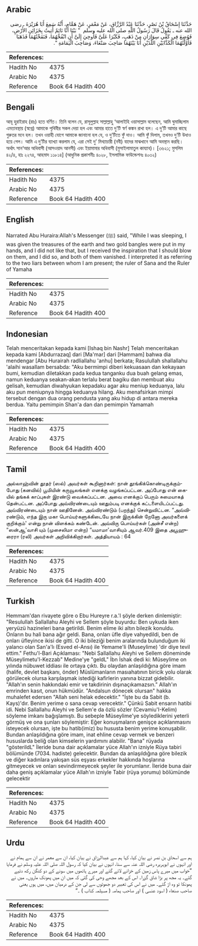## Arabic


<div dir="rtl" lang="ar" style={{fontSize:'larger',backgroundColor:'#f8f9fa',padding:20}}>
حَدَّثَنَا إِسْحَاقُ بْنُ نَصْرٍ، حَدَّثَنَا عَبْدُ الرَّزَّاقِ، عَنْ مَعْمَرٍ، عَنْ هَمَّامٍ، أَنَّهُ سَمِعَ أَبَا هُرَيْرَةَ ـ رضى الله عنه ـ يَقُولُ قَالَ رَسُولُ اللَّهِ صلى الله عليه وسلم ‏ "‏ بَيْنَا أَنَا نَائِمٌ أُتِيتُ بِخَزَائِنِ الأَرْضِ، فَوُضِعَ فِي كَفِّي سِوَارَانِ مِنْ ذَهَبٍ، فَكَبُرَا عَلَىَّ فَأُوحِيَ إِلَىَّ أَنِ انْفُخْهُمَا، فَنَفَخْتُهُمَا فَذَهَبَا فَأَوَّلْتُهُمَا الْكَذَّابَيْنِ اللَّذَيْنِ أَنَا بَيْنَهُمَا صَاحِبَ صَنْعَاءَ، وَصَاحِبَ الْيَمَامَةِ ‏"‏‏.‏
</div>
<div style={{backgroundColor:'#f8f9fa',padding:20, marginBottom: 10}}><table> <thead> <tr> <th>References:</th> <th></th> </tr> </thead> <tbody><tr><td>Hadith No</td><td>4375</td></tr><tr><td>Arabic No</td><td>4375</td></tr><tr><td>Reference</td><td>Book 64 Hadith 400</td></tr></tbody></table></div>

## Bengali


<div dir="ltr" lang="bn" style={{fontSize:'larger',backgroundColor:'#f8f9fa',padding:20}}>
আবূ হুরাইরাহ (রাঃ) হতে বর্ণিত। তিনি বলেন যে, রাসূলুল্লাহ সাল্লাল্লাহু ‘আলাইহি ওয়াসাল্লাম বলেছেন, আমি ঘুমাচ্ছিলাম এমতাবস্থায় (স্বপ্নে) আমাকে পৃথিবীর সকল দেয়া হল এবং আমার হাতে দু’টি স্বর্ণ কঙ্কন রাখা হল। এ দু’টি আমার কাছে গুরুতর মনে হল। তখন ওয়াহী যোগে আমাকে জানানো হল যে, ও দু’টিতে ফুঁ দাও। আমি ফুঁ দিলাম, তখনও দু’টি উধাও হয়ে গেল। আমি এ দু’টির ব্যাখ্যা করলাম যে, এরা সেই দু’ মিথ্যাচারী (নবী) যাদের মাঝখানে আমি অবস্থান করছি। অর্থাৎ সান‘আর অধিবাসী (আসওয়াদ আনসী) এবং ইয়ামামার অধিবাসী (মুসাইলামাতুল কায্যাব)। [৩৬২১; মুসলিম ৪২/৪, হাঃ ২২৭৪, আহমাদ ১১৮১৪] (আধুনিক প্রকাশনীঃ ৪০২৮, ইসলামিক ফাউন্ডেশনঃ ৪০৩২)
</div>
<div style={{backgroundColor:'#f8f9fa',padding:20, marginBottom: 10}}><table> <thead> <tr> <th>References:</th> <th></th> </tr> </thead> <tbody><tr><td>Hadith No</td><td>4375</td></tr><tr><td>Arabic No</td><td>4375</td></tr><tr><td>Reference</td><td>Book 64 Hadith 400</td></tr></tbody></table></div>

## English


<div dir="ltr" lang="en" style={{fontSize:'larger',backgroundColor:'#f8f9fa',padding:20}}>
Narrated Abu Huraira:Allah's Messenger (ﷺ) said, "While I was sleeping, I was given the treasures of the earth and two gold bangles were put in my hands, and I did not like that, but I received the inspiration that I should blow on them, and I did so, and both of them vanished. I interpreted it as referring to the two liars between whom I am present; the ruler of Sana and the Ruler of Yamaha
</div>
<div style={{backgroundColor:'#f8f9fa',padding:20, marginBottom: 10}}><table> <thead> <tr> <th>References:</th> <th></th> </tr> </thead> <tbody><tr><td>Hadith No</td><td>4375</td></tr><tr><td>Arabic No</td><td>4375</td></tr><tr><td>Reference</td><td>Book 64 Hadith 400</td></tr></tbody></table></div>

## Indonesian


<div dir="ltr" lang="id" style={{fontSize:'larger',backgroundColor:'#f8f9fa',padding:20}}>
Telah menceritakan kepada kami [Ishaq bin Nashr] Telah menceritakan kepada kami [Abdurrazaq] dari [Ma'mar] dari [Hammam] bahwa dia mendengar [Abu Hurairah radliallahu 'anhu] berkata; Rasulullah shallallahu 'alaihi wasallam bersabda: "Aku bermimpi diberi kekuasaan dan kekayaan bumi, kemudian diletakkan pada kedua tanganku dua buah gelang emas, namun keduanya seakan-akan terlalu berat bagiku dan membuat aku gelisah, kemudian diwahyukan kepadaku agar aku meniup keduanya, lalu aku pun meniupnya hingga keduanya hilang. Aku menafsirkan mimpi tersebut dengan dua orang pendusta yang aku hidup di antara mereka berdua. Yaitu pemimpin Shan'a dan dan pemimpin Yamamah
</div>
<div style={{backgroundColor:'#f8f9fa',padding:20, marginBottom: 10}}><table> <thead> <tr> <th>References:</th> <th></th> </tr> </thead> <tbody><tr><td>Hadith No</td><td>4375</td></tr><tr><td>Arabic No</td><td>4375</td></tr><tr><td>Reference</td><td>Book 64 Hadith 400</td></tr></tbody></table></div>

## Tamil


<div dir="ltr" lang="ta" style={{fontSize:'larger',backgroundColor:'#f8f9fa',padding:20}}>
அல்லாஹ்வின் தூதர் (ஸல்) அவர்கள் கூறினார்கள்: நான் தூங்கிக்கொண்டிருக்கும்போது (கனவில்) பூமியின் கருவூலங்கள் எனக்கு வழங்கப்பட்டன. அப்போது என் கையில் தங்கக் காப்புகள் இரண்டு வைக்கப்பட்டன. அவை எனக்குப் பெரும் சுமையாகத் தென்பட்டன. அப்போது அவ்விரண்டையும் ஊதும்படி எனக்குக் கட்டளையிடப்பட்டது. அவ்விரண்டையும் நான் ஊதினேன். அவ்விரண்டும் (பறந்து) சென்றுவிட்டன. “அவ்விரண்டும், எந்த இரு மகா பொய்யர்களுக்கிடையே நான் இருக்கின் றேனோ அவர்களைக் குறிக்கும்' என்று நான் விளக்கம் கண்டேன். அவ்விரு பொய்யர்கள் (அன்சீ என்ற) “ஸன்ஆ'வாசி யும் (முசைலிமா என்ற) “யமாமா'வாசியும் ஆவர்.409 இதை அபூஹுரைரா (ரலி) அவர்கள் அறிவிக்கிறார்கள். அத்தியாயம் : 64
</div>
<div style={{backgroundColor:'#f8f9fa',padding:20, marginBottom: 10}}><table> <thead> <tr> <th>References:</th> <th></th> </tr> </thead> <tbody><tr><td>Hadith No</td><td>4375</td></tr><tr><td>Arabic No</td><td>4375</td></tr><tr><td>Reference</td><td>Book 64 Hadith 400</td></tr></tbody></table></div>

## Turkish


<div dir="ltr" lang="tr" style={{fontSize:'larger',backgroundColor:'#f8f9fa',padding:20}}>
Hemmam'dan rivayete göre o Ebu Hureyre r.a.'l şöyle derken dinlemiştir: "Resulullah Sallallahu Aleyhi ve Sellem şöyle buyurdu: Ben uykuda iken yeryüzü hazineleri bana getirildi. Benim elime iki altın bilezik konuldu. Onların bu hali bana ağır geldi. Bana, onları üfle diye vahyedildi, ben de onları üfleyince ikisi de gitti. O iki bileziği benim aralarında bulunduğum iki yalancı olan San'a'lı (Esved el-Ansı) ile Yemame'li (Museylime) 'dir diye tevil ettim." Fethu'l-Bari Açıklaması: "Nebi Sallallahu Aleyhi ve Sellem döneminde Müseylimetu'l-Kezzab" Medine'ye "geldL" İbn İshak dedi ki: Müseylime on yılında nübuwet iddiası ile ortaya çıktı. Bu olaydan anlaşıldığına göre imam (halife, devlet başkanı, önder) Müslümanların masıahatının biricik yolu olarak görülecek olursa karşılaşmak istediği kafirlerin yanına bizzat gidebilir. "Allah'ın senin hakkındaki emir ve takdirinin dışınaçıkamazsın." Allah'ın emrinden kasıt, onun hükmüdür. "Andalsun dönecek olursan" hakka muhalefet edersen "Allah seni helak edecektir." "İşte bu da Sabit (b. Kays)'dır. Benim yerime o sana cevap verecektir." Çünkü Sabit ensarın hatibi idi. Nebi Sallallahu Aleyhi ve Sellem'e da özlü sözler (Cevamiu'I-Kelim) söyleme imkanı bağışlamıştı. Bu sebeple Müseylime'ye söylediklerini yeterli görmüş ve ona şunları söylemiştir: Eğer konuşmaların genişçe açıklanmasını isteyecek olursan, işte bu hatib(imiz) bu hususta benim yerime konuşabilir. Bundan anlaşıldığına göre imam, inat ehIine cevap vermek ve benzeri hususlarda beliğ olan kimselerin yardımını alabilir. "Bana" rüyada "gösterildL" İleride buna dair açıklamalar yüce Allah'ın izniyle Rüya tabiri bölümünde (7034. hadiste) gelecektir. Bundan da anlaşıldığına göre bilezik ve diğer kadınlara yakışan süs eşyası erkekler hakkında hoşlarına gitmeyecek ve onları sevindirmeyecek şeyler ile yorumlanır. İleride buna dair daha geniş açıklamalar yüce Allah'ın izniyle Tabir (rüya yorumu) bölümünde gelecektir
</div>
<div style={{backgroundColor:'#f8f9fa',padding:20, marginBottom: 10}}><table> <thead> <tr> <th>References:</th> <th></th> </tr> </thead> <tbody><tr><td>Hadith No</td><td>4375</td></tr><tr><td>Arabic No</td><td>4375</td></tr><tr><td>Reference</td><td>Book 64 Hadith 400</td></tr></tbody></table></div>

## Urdu


<div dir="rtl" lang="ur" style={{fontSize:'larger',backgroundColor:'#f8f9fa',padding:20}}>
ہم سے اسحاق بن نصر نے بیان کیا، کہا ہم سے عبدالرزاق نے بیان کیا، ان سے معمر نے ان سے ہمام نے اور انہوں نے ابوہریرہ رضی اللہ عنہ سے سنا، انہوں نے بیان کیا کہ رسول اللہ صلی اللہ علیہ وسلم نے فرمایا ”خواب میں میرے پاس زمین کے خزانے لائے گئے اور میرے ہاتھوں میں سونے کے دو کنگن رکھ دئیے گئے۔ یہ مجھ پر بڑا شاق گزرا۔ اس کے بعد مجھے وحی کی گئی کہ میں ان میں پھونک ماروں۔ میں نے پھونکا تو وہ اڑ گئے۔ میں نے اس کی تعبیر دو جھوٹوں سے لی جن کے درمیان میں، میں ہوں یعنی صاحب صنعاء ( اسود عنسی ) اور صاحب یمامہ ( مسیلمہ کذاب ) ۔“
</div>
<div style={{backgroundColor:'#f8f9fa',padding:20, marginBottom: 10}}><table> <thead> <tr> <th>References:</th> <th></th> </tr> </thead> <tbody><tr><td>Hadith No</td><td>4375</td></tr><tr><td>Arabic No</td><td>4375</td></tr><tr><td>Reference</td><td>Book 64 Hadith 400</td></tr></tbody></table></div>